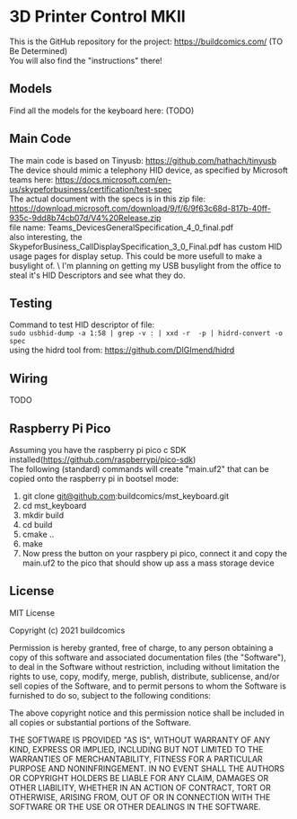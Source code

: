 # 3D Printer Control MKII
This is the GitHub repository for the project: https://buildcomics.com/ (TO Be Determined) \
You will also find the "instructions"  there!

## Models
Find all the models for the keyboard here: (TODO)

## Main Code
The main code is based on Tinyusb: https://github.com/hathach/tinyusb \
The device should mimic a telephony HID device, as specified by Microsoft teams here: https://docs.microsoft.com/en-us/skypeforbusiness/certification/test-spec \
The actual document with the specs is in this zip file: https://download.microsoft.com/download/9/f/6/9f63c68d-817b-40ff-935c-9dd8b74cb07d/V4%20Release.zip  \
file name: Teams_DevicesGeneralSpecification_4_0_final.pdf
\
also interesting, the SkypeforBusiness_CallDisplaySpecification_3_0_Final.pdf has custom HID usage pages for display setup. This could be more usefull to make a busylight of. \ I'm planning on getting my USB busylight from the office to steal it's HID Descriptors and see what they do.

## Testing
Command to test HID descriptor of file: \
`sudo usbhid-dump -a 1:58 | grep -v : | xxd -r  -p | hidrd-convert -o spec`
\
using the hidrd tool from: https://github.com/DIGImend/hidrd

## Wiring
TODO

## Raspberry Pi Pico
Assuming you have the raspberry pi pico c SDK installed(https://github.com/raspberrypi/pico-sdk) \
The following (standard) commands will create "main.uf2" that can be copied onto the raspberry pi in bootsel mode:
1. git clone git@github.com:buildcomics/mst_keyboard.git
2. cd mst_keyboard
3. mkdir build
4. cd build
5. cmake ..
6. make
7. Now press the button on your raspbery pi pico, connect it and copy the main.uf2 to the pico that should show up ass a mass storage device

## License
MIT License

Copyright (c) 2021 buildcomics

Permission is hereby granted, free of charge, to any person obtaining a copy
of this software and associated documentation files (the "Software"), to deal
in the Software without restriction, including without limitation the rights
to use, copy, modify, merge, publish, distribute, sublicense, and/or sell
copies of the Software, and to permit persons to whom the Software is
furnished to do so, subject to the following conditions:

The above copyright notice and this permission notice shall be included in all
copies or substantial portions of the Software.

THE SOFTWARE IS PROVIDED "AS IS", WITHOUT WARRANTY OF ANY KIND, EXPRESS OR
IMPLIED, INCLUDING BUT NOT LIMITED TO THE WARRANTIES OF MERCHANTABILITY,
FITNESS FOR A PARTICULAR PURPOSE AND NONINFRINGEMENT. IN NO EVENT SHALL THE
AUTHORS OR COPYRIGHT HOLDERS BE LIABLE FOR ANY CLAIM, DAMAGES OR OTHER
LIABILITY, WHETHER IN AN ACTION OF CONTRACT, TORT OR OTHERWISE, ARISING FROM,
OUT OF OR IN CONNECTION WITH THE SOFTWARE OR THE USE OR OTHER DEALINGS IN THE
SOFTWARE.
